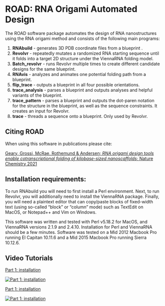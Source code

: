 # ROAD: RNA Origami Automated Design

The ROAD software package automates the design of RNA nanostructures using the RNA origami method and consists of the following main programs:

1.	**RNAbuild** - generates 3D PDB coordinate files from a blueprint .
1.	**Revolvr** - repeatedly mutates a randomized RNA starting sequence until it folds into a target 2D structure under the ViennaRNA folding model.
1.	**Batch_revolvr** - runs Revolvr multiple times to create different candidate designs for the same blueprint.
1.	**RNAvis** - analyzes and animates one potential folding path from a blueprint.
1.	**flip_trace** - outputs a blueprint in all four possible orientations.
1.	**trace_analysis** - parses a blueprint and outputs analyses and helpful variants of the blueprint. 
1.	**trace_pattern** - parses a blueprint and outputs the dot-paren notation for the structure in the blueprint, as well as the sequence constraints. It creates an input for Revolvr.
1.	**trace** - threads a sequence onto a blueprint. Only used by Revolvr.

## Citing ROAD

When using this software in publications please cite:

[Geary, Grossi, McRae, Rothemund & Andersen; *RNA origami design tools enable cotranscriptional folding of kilobase-sized nanoscaffolds*; Nature Chemistry 2021](https://bion.au.dk/publications/)  

## Installation requirements:
To run RNAbuild you will need to first install a Perl environment.
Next, to run Revolvr, you will additionally need to install the ViennaRNA package.
Finally, you will need a plaintext editor that can copy/paste blocks of fixed-width text (using so-called “block” or “column” mode) such as TextEdit on MacOS, or Notepad++ and Vim on Windows.

This software was written and tested with Perl v5.18.2 for MacOS, and ViennaRNA versions 2.1.9 and 2.4.10. Installation for Perl and ViennaRNA should be a few minutes. Software was tested on a Mid 2012 Macbook Pro running El Capitan 10.11.6 and a Mid 2015 Macbook Pro running Sierra 10.12.6.

## Video Tutorials
[Part 1: installation](https://www.youtube.com/watch?v=lvTj_qRppME)

[![Part 1: installation](http://img.youtube.com/vi/lvTj_qRppME/2.jpg)](http://www.youtube.com/watch?v=lvTj_qRppME)

[Part 1: installation](https://www.youtube.com/watch?v=OJKxzXrIhxg)

[![Part 1: installation](http://img.youtube.com/vi/OJKxzXrIhxg/2.jpg)](http://www.youtube.com/watch?v=OJKxzXrIhxg)


